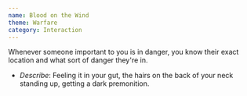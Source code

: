 ```yaml
---
name: Blood on the Wind
theme: Warfare
category: Interaction
---
```


Whenever someone important to you is in danger, you know their exact location and what sort of danger they're in.

* *Describe*: Feeling it in your gut, the hairs on the back of your neck standing up, getting a dark premonition.